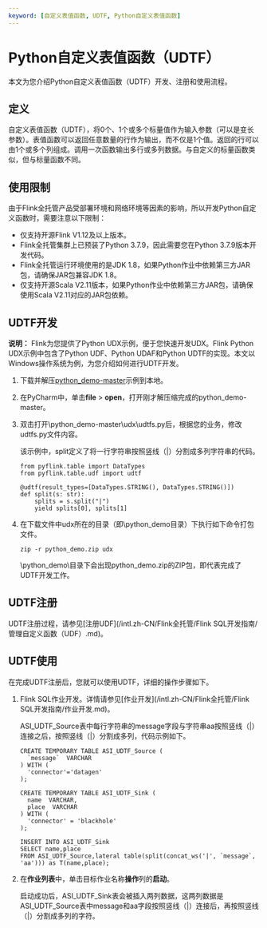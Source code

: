 ```yaml
---
keyword: [自定义表值函数, UDTF, Python自定义表值函数]
---
```


# Python自定义表值函数（UDTF）

本文为您介绍Python自定义表值函数（UDTF）开发、注册和使用流程。

## 定义

自定义表值函数（UDTF），将0个、1个或多个标量值作为输入参数（可以是变长参数）。表值函数可以返回任意数量的行作为输出，而不仅是1个值。返回的行可以由1个或多个列组成。调用一次函数输出多行或多列数据。与自定义的标量函数类似，但与标量函数不同。

## 使用限制

由于Flink全托管产品受部署环境和网络环境等因素的影响，所以开发Python自定义函数时，需要注意以下限制：

-   仅支持开源Flink V1.12及以上版本。
-   Flink全托管集群上已预装了Python 3.7.9，因此需要您在Python 3.7.9版本开发代码。
-   Flink全托管运行环境使用的是JDK 1.8，如果Python作业中依赖第三方JAR包，请确保JAR包兼容JDK 1.8。
-   仅支持开源Scala V2.11版本，如果Python作业中依赖第三方JAR包，请确保使用Scala V2.11对应的JAR包依赖。

## UDTF开发

**说明：** Flink为您提供了Python UDX示例，便于您快速开发UDX。Flink Python UDX示例中包含了Python UDF、Python UDAF和Python UDTF的实现。本文以Windows操作系统为例，为您介绍如何进行UDTF开发。

1.  下载并解压[python\_demo-master](https://github.com/RealtimeCompute/python_demo)示例到本地。
2.  在PyCharm中，单击**file** \> **open**，打开刚才解压缩完成的python\_demo-master。
3.  双击打开\\python\_demo-master\\udx\\udtfs.py后，根据您的业务，修改udtfs.py文件内容。

    该示例中，split定义了将一行字符串按照竖线（\|）分割成多列字符串的代码。

    ```
    from pyflink.table import DataTypes
    from pyflink.table.udf import udtf
    
    @udtf(result_types=[DataTypes.STRING(), DataTypes.STRING()])
    def split(s: str):
        splits = s.split("|")
        yield splits[0], splits[1]
    ```

4.  在下载文件中udx所在的目录（即\\python\_demo目录）下执行如下命令打包文件。

    ```
    zip -r python_demo.zip udx
    ```

    \\python\_demo\\目录下会出现python\_demo.zip的ZIP包，即代表完成了UDTF开发工作。


## UDTF注册

UDTF注册过程，请参见[注册UDF](/intl.zh-CN/Flink全托管/Flink SQL开发指南/管理自定义函数（UDF）.md)。

## UDTF使用

在完成UDTF注册后，您就可以使用UDTF，详细的操作步骤如下。

1.  Flink SQL作业开发。详情请参见[作业开发](/intl.zh-CN/Flink全托管/Flink SQL开发指南/作业开发.md)。

    ASI\_UDTF\_Source表中每行字符串的message字段与字符串aa按照竖线（\|）连接之后，按照竖线（\|）分割成多列，代码示例如下。

    ```
    CREATE TEMPORARY TABLE ASI_UDTF_Source (
      `message`  VARCHAR
    ) WITH (
      'connector'='datagen'
    );
    
    CREATE TEMPORARY TABLE ASI_UDTF_Sink (
      name  VARCHAR,
      place  VARCHAR
    ) WITH (
      'connector' = 'blackhole'
    );
    
    INSERT INTO ASI_UDTF_Sink
    SELECT name,place
    FROM ASI_UDTF_Source,lateral table(split(concat_ws('|', `message`, 'aa'))) as T(name,place);
    ```

2.  在**作业列表**中，单击目标作业名称**操作**列的**启动**。

    启动成功后，ASI\_UDTF\_Sink表会被插入两列数据，这两列数据是ASI\_UDTF\_Source表中message和aa字段按照竖线（\|）连接后，再按照竖线（\|）分割成多列的字符。


